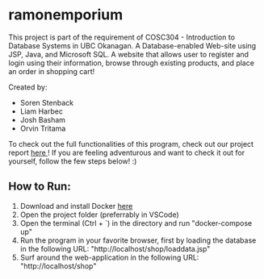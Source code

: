 # ramonemporium

This project is part of the requirement of COSC304 - Introduction to Database Systems in UBC Okanagan.
A Database-enabled Web-site using JSP, Java, and Microsoft SQL.
A website that allows user to register and login using their information, browse through existing products, and place an order in shopping cart!

Created by:
- Soren Stenback
- Liam Harbec
- Josh Basham
- Orvin Tritama

To check out the full functionalities of this program, check out our project report <a href="https://github.com/orvinrfc/ramonemporium/blob/main/project-report.pdf"> here </a> ! 
If you are feeling adventurous and want to check it out for yourself, follow the few steps below! :)

<h2> How to Run:</h2>
<ol>
<li> Download and install Docker <a href="https://www.docker.com/products/docker-desktop"> here </a>
<li> Open the project folder (preferrably in VSCode)
<li> Open the terminal (Ctrl + `) in the directory and run "docker-compose up"
<li> Run the program in your favorite browser, first by loading the database in the following URL: "http://localhost/shop/loaddata.jsp"
<li> Surf around the web-application in the following URL: "http://localhost/shop"
</ol>


